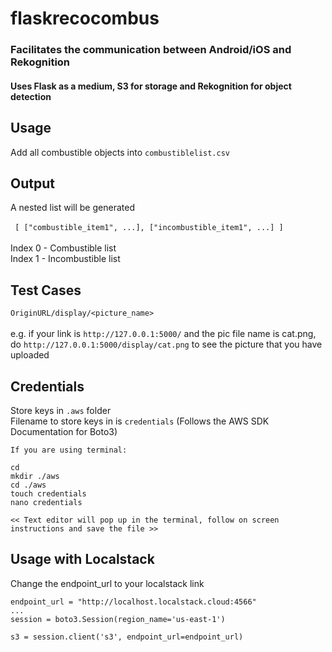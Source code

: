 # flaskrecocombus
### Facilitates the communication between Android/iOS and Rekognition
#### Uses Flask as a medium, S3 for storage and Rekognition for object detection



## Usage

Add all combustible objects into ```combustiblelist.csv```


## Output
A nested list will be generated  
<br>
``` [ ["combustible_item1", ...], ["incombustible_item1", ...] ]```  
<br>
Index 0 - Combustible list  
Index 1 - Incombustible list

## Test Cases
```OriginURL/display/<picture_name>```  
<br>
e.g. if your link is ```http://127.0.0.1:5000/``` and the pic file name is cat.png, do ```http://127.0.0.1:5000/display/cat.png``` to see the picture that you have uploaded

## Credentials

Store keys in ```.aws``` folder  
Filename to store keys in is ```credentials``` (Follows the AWS SDK Documentation for Boto3)  
```
If you are using terminal:

cd
mkdir ./aws
cd ./aws
touch credentials
nano credentials

<< Text editor will pop up in the terminal, follow on screen instructions and save the file >>
```

## Usage with Localstack

Change the endpoint_url to your localstack link
```
endpoint_url = "http://localhost.localstack.cloud:4566"
...
session = boto3.Session(region_name='us-east-1')

s3 = session.client('s3', endpoint_url=endpoint_url)

```
 
